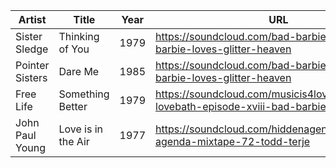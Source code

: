 | Artist          | Title             | Year | URL                                                                         | cue   | bpm |
|-----------------|-------------------|------|-----------------------------------------------------------------------------|-------|-----|
| Sister Sledge   | Thinking of You   | 1979 | https://soundcloud.com/bad-barbies-beats/bad-barbie-loves-glitter-heaven    | 33:00 | 122 |
| Pointer Sisters | Dare Me           | 1985 | https://soundcloud.com/bad-barbies-beats/bad-barbie-loves-glitter-heaven    | 43:00 | 124 |
| Free Life       | Something Better  | 1979 | https://soundcloud.com/musicis4lovers/the-lovebath-episode-xviii-bad-barbie |<42:00 |     |
| John Paul Young | Love is in the Air| 1977 | https://soundcloud.com/hiddenagendaclub/hidden-agenda-mixtape-72-todd-terje | 41:00 |     |
